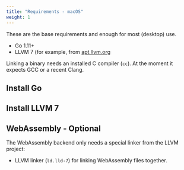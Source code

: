 ```yaml
---
title: "Requirements - macOS"
weight: 1
---
```


These are the base requirements and enough for most (desktop) use.

- Go 1.11+
- LLVM 7 (for example, from [apt.llvm.org](http://apt.llvm.org/)

Linking a binary needs an installed C compiler (`cc`). At the moment it
expects GCC or a recent Clang.

## Install Go

## Install LLVM 7

## WebAssembly - Optional

The WebAssembly backend only needs a special linker from the LLVM project:

- LLVM linker (`ld.lld-7`) for linking WebAssembly files together.
